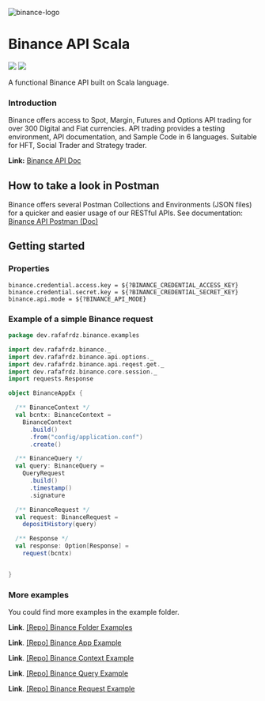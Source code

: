 ![binance-logo](https://binance-docs.github.io/apidocs/spot/en/images/logo.svg)

# Binance API Scala

![](https://img.shields.io/badge/dev-wip-yellow?logo=github&logoColor=white)
![](https://img.shields.io/badge/release-v2.13/1.1.2-gree)

A functional Binance API built on Scala language.

### Introduction

Binance offers access to Spot, Margin, Futures and Options API trading for over 300 Digital and Fiat currencies.
API trading provides a testing environment, API documentation, and Sample Code in 6 languages.
Suitable for HFT, Social Trader and Strategy trader. 

**Link:** [Binance API Doc](https://binance-docs.github.io/apidocs/spot/en/#introduction)

## How to take a look in Postman
Binance offers several Postman Collections and Environments (JSON files) for a quicker and easier usage of our RESTful APIs. See documentation: [Binance API Postman (Doc)](https://github.com/binance/binance-api-postman)

## Getting started
### Properties
```
binance.credential.access.key = ${?BINANCE_CREDENTIAL_ACCESS_KEY}
binance.credential.secret.key = ${?BINANCE_CREDENTIAL_SECRET_KEY}
binance.api.mode = ${?BINANCE_API_MODE}
```

### Example of a simple Binance request

```scala
package dev.rafafrdz.binance.examples

import dev.rafafrdz.binance._
import dev.rafafrdz.binance.api.options._
import dev.rafafrdz.binance.api.reqest.get._
import dev.rafafrdz.binance.core.session._
import requests.Response

object BinanceAppEx {

  /** BinanceContext */
  val bcntx: BinanceContext =
    BinanceContext
      .build()
      .from("config/application.conf")
      .create()

  /** BinanceQuery */
  val query: BinanceQuery =
    QueryRequest
      .build()
      .timestamp()
      .signature

  /** BinanceRequest */
  val request: BinanceRequest =
    depositHistory(query)

  /** Response */
  val response: Option[Response] =
    request(bcntx)


}

```

### More examples
You could find more examples in the example folder.

**Link**. [[Repo] Binance Folder Examples](https://github.com/rafafrdz/binance-api-scala/blob/release-2.13-0.1/binance-api-scala/src/main/scala/dev/rafafrdz/binance/examples)

**Link**. [[Repo] Binance App Example](https://github.com/rafafrdz/binance-api-scala/blob/release-2.13-0.1/binance-api-scala/src/main/scala/dev/rafafrdz/binance/examples/BinanceAppEx.scala)

**Link**. [[Repo] Binance Context Example](https://github.com/rafafrdz/binance-api-scala/blob/release-2.13-0.1/binance-api-scala/src/main/scala/dev/rafafrdz/binance/examples/BinanceContextEx.scala)

**Link**. [[Repo] Binance Query Example](https://github.com/rafafrdz/binance-api-scala/blob/release-2.13-0.1/binance-api-scala/src/main/scala/dev/rafafrdz/binance/examples/BinanceQueryEx.scala)

**Link**. [[Repo] Binance Request Example](https://github.com/rafafrdz/binance-api-scala/blob/release-2.13-0.1/binance-api-scala/src/main/scala/dev/rafafrdz/binance/examples/BinanceRequestEx.scala)


